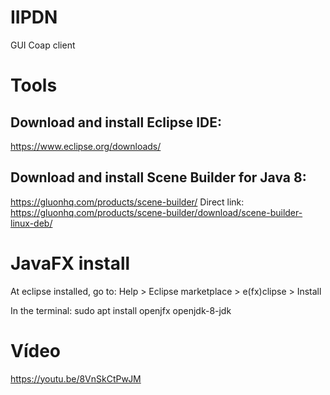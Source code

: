 # IIPDN
GUI Coap client


# Tools
## Download and install Eclipse IDE:
https://www.eclipse.org/downloads/

## Download and install Scene Builder for Java 8:
https://gluonhq.com/products/scene-builder/
Direct link:
https://gluonhq.com/products/scene-builder/download/scene-builder-linux-deb/

# JavaFX install
At eclipse installed, go to:
 Help > Eclipse marketplace > e(fx)clipse > Install

In the terminal:
 sudo apt install openjfx openjdk-8-jdk

# Vídeo
https://youtu.be/8VnSkCtPwJM

